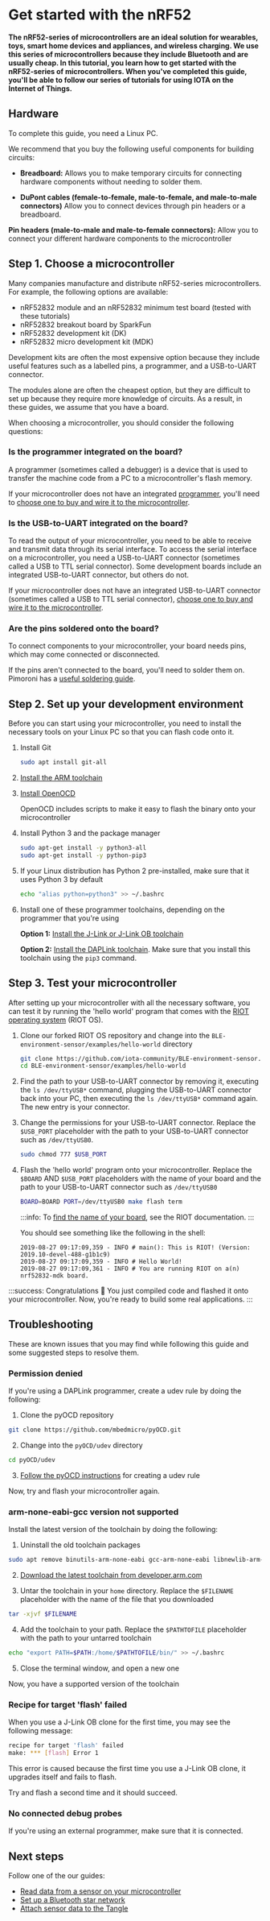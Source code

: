 # Get started with the nRF52

**The nRF52-series of microcontrollers are an ideal solution for wearables, toys, smart home devices and appliances, and wireless charging. We use this series of microcontrollers because they include Bluetooth and are usually cheap. In this tutorial, you learn how to get started with the nRF52-series of microcontrollers. When you've completed this guide, you'll be able to follow our series of tutorials for using IOTA on the Internet of Things.**

## Hardware

To complete this guide, you need a Linux PC.

We recommend that you buy the following useful components for building circuits:

- **Breadboard:** Allows you to make temporary circuits for connecting hardware components without needing to solder them.

- **DuPont cables (female-to-female, male-to-female, and male-to-male connectors)** Allow you to connect devices through pin headers or a breadboard.

**Pin headers (male-to-male and male-to-female connectors):** Allow you to connect your different hardware components to the microcontroller

## Step 1. Choose a microcontroller

Many companies manufacture and distribute nRF52-series microcontrollers. For example, the following options are available:

- nRF52832 module and an nRF52832 minimum test board (tested with these tutorials)
- nRF52832 breakout board by SparkFun
- nRF52832 development kit (DK)
- nRF52832 micro development kit (MDK)

Development kits are often the most expensive option because they include useful features such as a labelled pins, a programmer, and a USB-to-UART connector.

The modules alone are often the cheapest option, but they are difficult to set up because they require more knowledge of circuits. As a result, in these guides, we assume that you have a board.

When choosing a microcontroller, you should consider the following questions:

### Is the programmer integrated on the board?

A programmer (sometimes called a debugger) is a device that is used to transfer the machine code from a PC to a microcontroller's flash memory.

If your microcontroller does not have an integrated [programmer](https://www.engineersgarage.com/how-to-guides/microcontroller-programmer-burner), you'll need to [choose one to buy and wire it to the microcontroller](../setup-guides/connect-programmer.md).

### Is the USB-to-UART integrated on the board?

To read the output of your microcontroller, you need to be able to receive and transmit data through its serial interface. To access the serial interface on a microcontroller, you need a USB-to-UART connector (sometimes called a USB to TTL serial connector). Some development boards include an integrated USB-to-UART connector, but others do not.

If your microcontroller does not have an integrated USB-to-UART connector (sometimes called a USB to TTL serial connector), [choose one to buy and wire it to the microcontroller](../setup-guides/connect-to-serial-interface.md).

### Are the pins soldered onto the board?

To connect components to your microcontroller, your board needs pins, which may come connected or disconnected.

If the pins aren't connected to the board, you'll need to solder them on. Pimoroni has a [useful soldering guide](https://learn.pimoroni.com/tutorial/sandyj/the-ultimate-guide-to-soldering).

## Step 2. Set up your development environment

Before you can start using your microcontroller, you need to install the necessary tools on your Linux PC so that you can flash code onto it.

1. Install Git

    ```bash
    sudo apt install git-all
    ```

2. [Install the ARM toolchain](../setup-guides/install-arm-gcc-toolchain.md)

3. [Install OpenOCD](https://github.com/RIOT-OS/RIOT/wiki/OpenOCD)

    OpenOCD includes scripts to make it easy to flash the binary onto your microcontroller

4. Install Python 3 and the package manager

    ```bash
    sudo apt-get install -y python3-all
    sudo apt-get install -y python-pip3
    ```

5. If your Linux distribution has Python 2 pre-installed, make sure that it uses Python 3 by default

    ```bash
    echo "alias python=python3" >> ~/.bashrc
    ```

6. Install one of these programmer toolchains, depending on the programmer that you're using
 
   **Option 1:** [Install the J-Link or J-Link OB toolchain](https://gnu-mcu-eclipse.github.io/debug/jlink/install/)
    
   **Option 2:** [Install the DAPLink toolchain](https://github.com/mbedmicro/pyOCD#installing). Make sure that you install this toolchain using the `pip3` command.

## Step 3. Test your microcontroller

After setting up your microcontroller with all the necessary software, you can test it by running the 'hello world' program that comes with the [RIOT operating system](https://www.riot-os.org/) (RIOT OS).

1. Clone our forked RIOT OS repository and change into the `BLE-environment-sensor/examples/hello-world` directory

    ```bash
    git clone https://github.com/iota-community/BLE-environment-sensor.git
    cd BLE-environment-sensor/examples/hello-world
    ```

2. Find the path to your USB-to-UART connector by removing it, executing the `ls /dev/ttyUSB*` command, plugging the USB-to-UART connector back into your PC, then executing the `ls /dev/ttyUSB*` command again. The new entry is your connector.

3. Change the permissions for your USB-to-UART connector. Replace the `$USB_PORT` placeholder with the path to your USB-to-UART connector such as `/dev/ttyUSB0`.

    ```bash
    sudo chmod 777 $USB_PORT
    ```

4. Flash the 'hello world' program onto your microcontroller. Replace the `$BOARD` AND `$USB_PORT` placeholders with the name of your board and the path to your USB-to-UART connector such as `/dev/ttyUSB0`

    ```bash
    BOARD=BOARD PORT=/dev/ttyUSB0 make flash term
    ```

    :::info:
    To [find the name of your board](https://api.riot-os.org/group__boards.html), see the RIOT documentation.
    :::

    You should see something like the following in the shell:

    ```
    2019-08-27 09:17:09,359 - INFO # main(): This is RIOT! (Version: 2019.10-devel-488-g1b1c9)
    2019-08-27 09:17:09,359 - INFO # Hello World!
    2019-08-27 09:17:09,361 - INFO # You are running RIOT on a(n) nrf52832-mdk board.
    ```

:::success: Congratulations :tada:
You just compiled code and flashed it onto your microcontroller. Now, you're ready to build some real applications.
:::

## Troubleshooting

These are known issues that you may find while following this guide and some suggested steps to resolve them.

### Permission denied

If you're using a DAPLink programmer, create a udev rule by doing the following:

1. Clone the pyOCD repository

  ```bash
  git clone https://github.com/mbedmicro/pyOCD.git
  ```

2. Change into the `pyOCD/udev` directory

  ```bash
  cd pyOCD/udev
  ```

3. [Follow the pyOCD instructions](https://github.com/mbedmicro/pyOCD/tree/master/udev) for creating a udev rule

Now, try and flash your microcontroller again.

### arm-none-eabi-gcc version not supported

Install the latest version of the toolchain by doing the following:

1. Uninstall the old toolchain packages

  ```bash
  sudo apt remove binutils-arm-none-eabi gcc-arm-none-eabi libnewlib-arm-none-eabi
  ```

2. [Download the latest toolchain from developer.arm.com](https://developer.arm.com/tools-and-software/open-source-software/developer-tools/gnu-toolchain/gnu-rm/downloads)

3. Untar the toolchain in your `home` directory. Replace the `$FILENAME` placeholder with the name of the file that you downloaded

  ```bash
  tar -xjvf $FILENAME
  ```

4. Add the toolchain to your path. Replace the `$PATHTOFILE` placeholder with the path to your untarred toolchain

  ```bash
  echo "export PATH=$PATH:/home/$PATHTOFILE/bin/" >> ~/.bashrc
  ```

5. Close the terminal window, and open a new one

Now, you have a supported version of the toolchain

### Recipe for target 'flash' failed

When you use a J-Link OB clone for the first time, you may see the following message:

```bash
recipe for target 'flash' failed
make: *** [flash] Error 1
```

This error is caused because the first time you use a J-Link OB clone, it upgrades itself and fails to flash. 

Try and flash a second time and it should succeed.

### No connected debug probes

If you're using an external programmer, make sure that it is connected.

## Next steps

Follow one of the our guides:

- [Read data from a sensor on your microcontroller](../how-to-guides/read-sensor-data.md)
- [Set up a Bluetooth star network](../how-to-guides/set-up-a-bluetooth-star-network.md)
- [Attach sensor data to the Tangle](../iota-projects/run-an-environment-to-tangle-app.md)
    
    